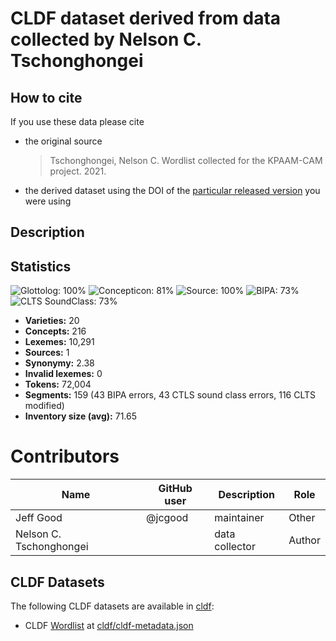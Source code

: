 # CLDF dataset derived from data collected by Nelson C. Tschonghongei

## How to cite

If you use these data please cite
- the original source
  > Tschonghongei, Nelson C. Wordlist collected for the KPAAM-CAM project. 2021.
- the derived dataset using the DOI of the [particular released version](../../releases/) you were using

## Description


## Statistics


![Glottolog: 100%](https://img.shields.io/badge/Glottolog-100%25-brightgreen.svg "Glottolog: 100%")
![Concepticon: 81%](https://img.shields.io/badge/Concepticon-81%25-yellowgreen.svg "Concepticon: 81%")
![Source: 100%](https://img.shields.io/badge/Source-100%25-brightgreen.svg "Source: 100%")
![BIPA: 73%](https://img.shields.io/badge/BIPA-73%25-yellow.svg "BIPA: 73%")
![CLTS SoundClass: 73%](https://img.shields.io/badge/CLTS%20SoundClass-73%25-yellow.svg "CLTS SoundClass: 73%")

- **Varieties:** 20
- **Concepts:** 216
- **Lexemes:** 10,291
- **Sources:** 1
- **Synonymy:** 2.38
- **Invalid lexemes:** 0
- **Tokens:** 72,004
- **Segments:** 159 (43 BIPA errors, 43 CTLS sound class errors, 116 CLTS modified)
- **Inventory size (avg):** 71.65

# Contributors

Name | GitHub user | Description | Role
--- | --- | --- | ---
Jeff Good | @jcgood | maintainer | Other
Nelson C. Tschonghongei | | data collector | Author



## CLDF Datasets

The following CLDF datasets are available in [cldf](cldf):

- CLDF [Wordlist](https://github.com/cldf/cldf/tree/master/modules/Wordlist) at [cldf/cldf-metadata.json](cldf/cldf-metadata.json)